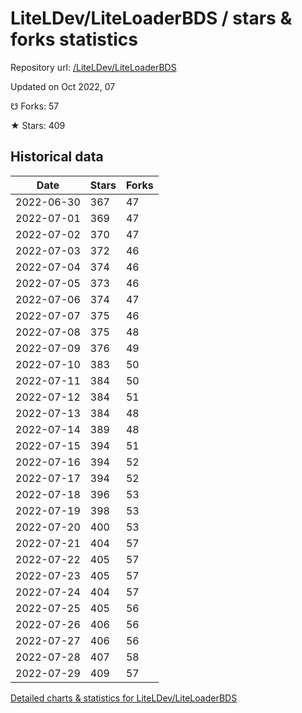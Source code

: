 # LiteLDev/LiteLoaderBDS / stars & forks statistics

Repository url: [/LiteLDev/LiteLoaderBDS](https://github.com/LiteLDev/LiteLoaderBDS)

Updated on Oct 2022, 07

☋ Forks: 57

★ Stars: 409

## Historical data
| Date | Stars | Forks |
|------|-------|-------|
| 2022-06-30 | 367 | 47 | 
| 2022-07-01 | 369 | 47 | 
| 2022-07-02 | 370 | 47 | 
| 2022-07-03 | 372 | 46 | 
| 2022-07-04 | 374 | 46 | 
| 2022-07-05 | 373 | 46 | 
| 2022-07-06 | 374 | 47 | 
| 2022-07-07 | 375 | 46 | 
| 2022-07-08 | 375 | 48 | 
| 2022-07-09 | 376 | 49 | 
| 2022-07-10 | 383 | 50 | 
| 2022-07-11 | 384 | 50 | 
| 2022-07-12 | 384 | 51 | 
| 2022-07-13 | 384 | 48 | 
| 2022-07-14 | 389 | 48 | 
| 2022-07-15 | 394 | 51 | 
| 2022-07-16 | 394 | 52 | 
| 2022-07-17 | 394 | 52 | 
| 2022-07-18 | 396 | 53 | 
| 2022-07-19 | 398 | 53 | 
| 2022-07-20 | 400 | 53 | 
| 2022-07-21 | 404 | 57 | 
| 2022-07-22 | 405 | 57 | 
| 2022-07-23 | 405 | 57 | 
| 2022-07-24 | 404 | 57 | 
| 2022-07-25 | 405 | 56 | 
| 2022-07-26 | 406 | 56 | 
| 2022-07-27 | 406 | 56 | 
| 2022-07-28 | 407 | 58 | 
| 2022-07-29 | 409 | 57 | 


[Detailed charts & statistics for LiteLDev/LiteLoaderBDS](https://reviewgithub.com/rep/LiteLDev/LiteLoaderBDS)

